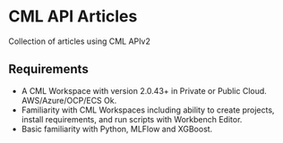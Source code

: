 # CML API Articles

Collection of articles using CML APIv2

## Requirements

* A CML Workspace with version 2.0.43+ in Private or Public Cloud. AWS/Azure/OCP/ECS Ok.
* Familiarity with CML Workspaces including ability to create projects, install requirements, and run scripts with Workbench Editor.
* Basic familiarity with Python, MLFlow and XGBoost.
